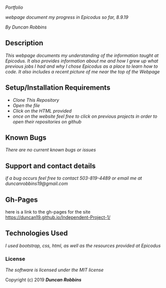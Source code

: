 _Portfolio_

_webpage document my progress in Epicodus so far, 8.9.19_

_By Duncan Robbins_

## Description

_This webpage documents my understanding of the information taught at Epicodus. It also provides information about me and how I grew up what previous jobs I had and why I chose Epicodus as a place to learn how to code. It also includes a recent picture of me near the top of the Webpage_

## Setup/Installation Requirements

* _Clone This Repository_
* _Open the file_
* _Click on the HTML provided_
* _once on the website feel free to click on previous projects in order to open their repositories on github_

## Known Bugs

_There are no current known bugs or issues_

## Support and contact details

_if a bug occurs feel free to contact 503-819-4489 or email me at duncanrobbins19@gmail.com_

## Gh-Pages
here is a link to the gh-pages for the site https://duncan19.github.io/Independent-Project-1/ 

## Technologies Used

_I used bootstrap, css, html, as well as the resources provided at Epicodus_

### License

*The software is licensed under the MIT license*

Copyright (c) 2019 **_Duncan Robbins_**
